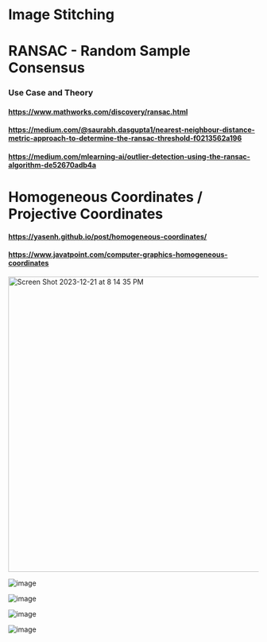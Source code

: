 
# Image Stitching

# RANSAC - Random Sample Consensus

### Use Case and Theory
#### https://www.mathworks.com/discovery/ransac.html
#### https://medium.com/@saurabh.dasgupta1/nearest-neighbour-distance-metric-approach-to-determine-the-ransac-threshold-f0213562a196
#### https://medium.com/mlearning-ai/outlier-detection-using-the-ransac-algorithm-de52670adb4a

# Homogeneous Coordinates / Projective Coordinates
#### https://yasenh.github.io/post/homogeneous-coordinates/
#### https://www.javatpoint.com/computer-graphics-homogeneous-coordinates
<img width="594" alt="Screen Shot 2023-12-21 at 8 14 35 PM" src="https://github.com/yinanericxue/Image-Stitching/assets/102645083/5471cc8b-da06-413b-af47-f1cdcad19b23">

![image](https://github.com/yinanericxue/Image-Stitching/assets/102645083/7c813d47-095e-485e-a661-14a4b533496a)

![image](https://github.com/yinanericxue/Image-Stitching/assets/102645083/60819124-ad77-4cfa-9ce9-7ac62c4d4b59)

![image](https://github.com/yinanericxue/Image-Stitching/assets/102645083/8df3ec8f-bf9a-4cdb-8c26-994dee07dd68)

![image](https://github.com/yinanericxue/Image-Stitching/assets/102645083/c5612e76-919e-451f-804c-df2c3c7e6ff6)
